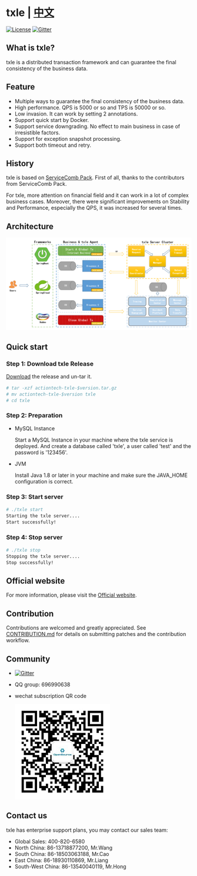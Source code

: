 # txle | [中文](README_ZH.md)
[![License](https://img.shields.io/badge/license-Apache%202-4EB1BA.svg)](https://www.apache.org/licenses/LICENSE-2.0.html)
[![Gitter](https://img.shields.io/static/v1?label=chat&message=on&nbsp;gitter&color=brightgreen)](https://gitter.im/actiontech-txle/Lobby)

## What is txle?
txle is a distributed transaction framework and can guarantee the final consistency of the business data.

## Feature
* Multiple ways to guarantee the final consistency of the business data.
* High performance. QPS is 5000 or so and TPS is 50000 or so.
* Low invasion. It can work by setting 2 annotations.
* Support quick start by Docker.
* Support service downgrading. No effect to main business in case of irresistible factors.
* Support for exception snapshot processing.
* Support both timeout and retry.

## History
txle is based on [ServiceComb Pack](https://github.com/apache/servicecomb-pack). First of all, thanks to the contributors from ServiceComb Pack.

For txle, more attention on financial field and it can work in a lot of complex business cases. Moreover, there were significant improvements on Stability and Performance, especially the QPS, it was increased for several times.

## Architecture

![txle architecture](docs/txle-architecture.png)

## Quick start
### Step 1: Download txle Release
[Download](https://github.com/actiontech/txle/releases) the release and un-tar it.

```bash
# tar -xzf actiontech-txle-$version.tar.gz
# mv actiontech-txle-$version txle
# cd txle
```
### Step 2: Preparation
* MySQL Instance

    Start a MySQL Instance in your machine where the txle service is deployed. And create a database called 'txle', a user called 'test' and the password is '123456'.

* JVM

    Install Java 1.8 or later in your machine and make sure the JAVA_HOME configuration is correct.

### Step 3: Start server
```bash
# ./txle start
Starting the txle server....
Start successfully!
```
### Step 4: Stop server

```bash
# ./txle stop
Stopping the txle server....
Stop successfully!
```

## Official website

For more information, please visit the [Official website](https://opensource.actionsky.com/).

## Contribution

Contributions are welcomed and greatly appreciated. See [CONTRIBUTION.md](https://github.com/actiontech/txle/blob/master/docs/CONTRIBUTION.md) for details on submitting patches and the contribution workflow.

## Community

* [![Gitter](https://img.shields.io/static/v1?label=chat&message=on&nbsp;gitter&color=brightgreen)](https://gitter.im/actiontech-txle/Lobby)
* QQ group: 696990638
* wechat subscription QR code
  
  ![dble](./docs/QR_code.png)

## Contact us

txle has enterprise support plans, you may contact our sales team:

- Global Sales: 400-820-6580
- North China: 86-13718877200, Mr.Wang
- South China: 86-18503063188, Mr.Cao
- East China: 86-18930110869, Mr.Liang
- South-West China: 86-13540040119, Mr.Hong
